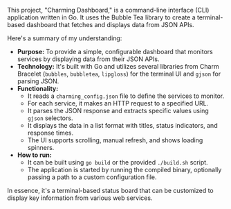 
This project, "Charming Dashboard," is a command-line interface (CLI) application written in Go. It uses the Bubble Tea library to create a terminal-based dashboard that fetches and displays data from JSON APIs.

Here's a summary of my understanding:

*   **Purpose:** To provide a simple, configurable dashboard that monitors services by displaying data from their JSON APIs.
*   **Technology:** It's built with Go and utilizes several libraries from Charm Bracelet (`bubbles`, `bubbletea`, `lipgloss`) for the terminal UI and `gjson` for parsing JSON.
*   **Functionality:**
    *   It reads a `charming_config.json` file to define the services to monitor.
    *   For each service, it makes an HTTP request to a specified URL.
    *   It parses the JSON response and extracts specific values using `gjson` selectors.
    *   It displays the data in a list format with titles, status indicators, and response times.
    *   The UI supports scrolling, manual refresh, and shows loading spinners.
*   **How to run:**
    *   It can be built using `go build` or the provided `./build.sh` script.
    *   The application is started by running the compiled binary, optionally passing a path to a custom configuration file.

In essence, it's a terminal-based status board that can be customized to display key information from various web services.
